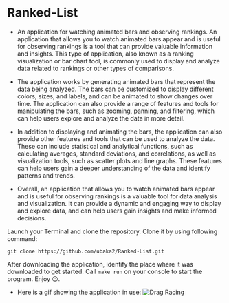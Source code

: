 # Ranked-List

- An application for watching animated bars and observing rankings. An application that allows you to watch animated bars appear and is useful for observing rankings is a tool that can provide valuable information and insights. This type of application, also known as a ranking visualization or bar chart tool, is commonly used to display and analyze data related to rankings or other types of comparisons.

- The application works by generating animated bars that represent the data being analyzed. The bars can be customized to display different colors, sizes, and labels, and can be animated to show changes over time. The application can also provide a range of features and tools for manipulating the bars, such as zooming, panning, and filtering, which can help users explore and analyze the data in more detail.

- In addition to displaying and animating the bars, the application can also provide other features and tools that can be used to analyze the data. These can include statistical and analytical functions, such as calculating averages, standard deviations, and correlations, as well as visualization tools, such as scatter plots and line graphs. These features can help users gain a deeper understanding of the data and identify patterns and trends.

- Overall, an application that allows you to watch animated bars appear and is useful for observing rankings is a valuable tool for data analysis and visualization. It can provide a dynamic and engaging way to display and explore data, and can help users gain insights and make informed decisions.

Launch your Terminal and clone the repository. Clone it by using following command: 
```
git clone https://github.com/ubaka2/Ranked-List.git
```
After downloading the application, identify the place where it was downloaded to get started.
Call ```make run``` on your console to start the program. Enjoy 😉.

- Here is a gif showing the application in use:
![Drag Racing](/img/barchartAnimationDark.gif)
